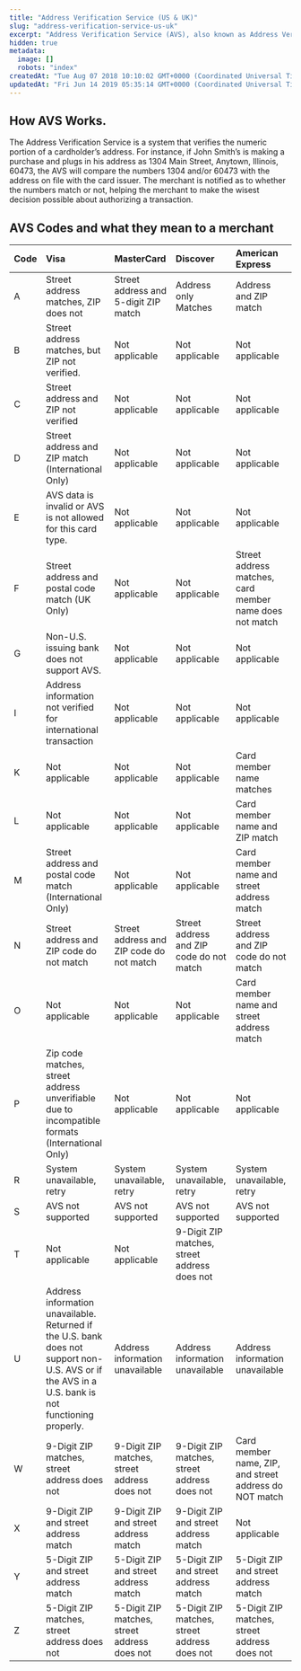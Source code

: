 ```yaml
---
title: "Address Verification Service (US & UK)"
slug: "address-verification-service-us-uk"
excerpt: "Address Verification Service (AVS), also known as Address Verification System, is a numeric address verification system that matches customer information with the information on file with the card issuer."
hidden: true
metadata: 
  image: []
  robots: "index"
createdAt: "Tue Aug 07 2018 10:10:02 GMT+0000 (Coordinated Universal Time)"
updatedAt: "Fri Jun 14 2019 05:35:14 GMT+0000 (Coordinated Universal Time)"
---
```

## How AVS Works.

The Address Verification Service is a system that verifies the numeric portion of a cardholder’s address. For instance, if John Smith’s is making a purchase and plugs in his address as 1304 Main Street, Anytown, Illinois, 60473, the AVS will compare the numbers 1304 and/or 60473 with the address on file with the card issuer. The merchant is notified as to whether the numbers match or not, helping the merchant to make the wisest decision possible about authorizing a transaction.

## AVS Codes and what they mean to a merchant

| Code | Visa                                                                                                                                               | MasterCard                                   | Discover                                     | American Express                                        |
| :--- | :------------------------------------------------------------------------------------------------------------------------------------------------- | :------------------------------------------- | :------------------------------------------- | :------------------------------------------------------ |
| A    | Street address matches, ZIP does not                                                                                                               | Street address and 5-digit ZIP match         | Address only Matches                         | Address and ZIP match                                   |
| B    | Street address matches, but ZIP not verified.                                                                                                      | Not applicable                               | Not applicable                               | Not applicable                                          |
| C    | Street address and ZIP not verified                                                                                                                | Not applicable                               | Not applicable                               | Not applicable                                          |
| D    | Street address and ZIP match (International Only)                                                                                                  | Not applicable                               | Not applicable                               | Not applicable                                          |
| E    | AVS data is invalid or AVS is not allowed for this card type.                                                                                      | Not applicable                               | Not applicable                               | Not applicable                                          |
| F    | Street address and postal code match (UK Only)                                                                                                     | Not applicable                               | Not applicable                               | Street address matches, card member name does not match |
| G    | Non-U.S. issuing bank does not support AVS.                                                                                                        | Not applicable                               | Not applicable                               | Not applicable                                          |
| I    | Address information not verified for international transaction                                                                                     | Not applicable                               | Not applicable                               | Not applicable                                          |
| K    | Not applicable                                                                                                                                     | Not applicable                               | Not applicable                               | Card member name matches                                |
| L    | Not applicable                                                                                                                                     | Not applicable                               | Not applicable                               | Card member name and ZIP match                          |
| M    | Street address and postal code match (International Only)                                                                                          | Not applicable                               | Not applicable                               | Card member name and street address match               |
| N    | Street address and ZIP code do not match                                                                                                           | Street address and ZIP code do not match     | Street address and ZIP code do not match     | Street address and ZIP code do not match                |
| O    | Not applicable                                                                                                                                     | Not applicable                               | Not applicable                               | Card member name and street address match               |
| P    | Zip code matches, street address unverifiable due to incompatible formats (International Only)                                                     | Not applicable                               | Not applicable                               | Not applicable                                          |
| R    | System unavailable, retry                                                                                                                          | System unavailable, retry                    | System unavailable, retry                    | System unavailable, retry                               |
| S    | AVS not supported                                                                                                                                  | AVS not supported                            | AVS not supported                            | AVS not supported                                       |
| T    | Not applicable                                                                                                                                     | Not applicable                               | 9-Digit ZIP matches, street address does not |                                                         |
| U    | Address information unavailable. Returned if the U.S. bank does not support non-U.S. AVS or if the AVS in a U.S. bank is not functioning properly. | Address information unavailable              | Address information unavailable              | Address information unavailable                         |
| W    | 9-Digit ZIP matches, street address does not                                                                                                       | 9-Digit ZIP matches, street address does not | 9-Digit ZIP matches, street address does not | Card member name, ZIP, and street address do NOT match  |
| X    | 9-Digit ZIP and street address match                                                                                                               | 9-Digit ZIP and street address match         | 9-Digit ZIP and street address match         | Not applicable                                          |
| Y    | 5-Digit ZIP and street address match                                                                                                               | 5-Digit ZIP and street address match         | 5-Digit ZIP and street address match         | 5-Digit ZIP and street address match                    |
| Z    | 5-Digit ZIP matches, street address does not                                                                                                       | 5-Digit ZIP matches, street address does not | 5-Digit ZIP matches, street address does not | 5-Digit ZIP matches, street address does not            |
